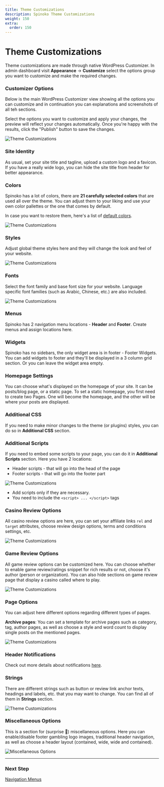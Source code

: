 ```yaml
---
title: Theme Customizations
description: Spinoko Theme Customizations
weight: 150
extra:
  order: 150
---
```


# Theme Customizations

Theme customizations are made through native WordPress Customizer.
In admin dashboard visit **Appearance** &#8594; **Customize** select the options group you want to customize and make the required changes.

### Customizer Options

Below is the main WordPress Customizer view showing all the options you can customize and in continuation you can explanations and screenshots of all teh sections.

Select the options you want to customize and apply your changes, the preview will reflect your changes automatically. Once you're happy with the results, click the "Publish" button to save the changes.

![Theme Customizations](https://media.dinomatic.com/images/docs/spinoko/spinoko-customizer.jpg)

### Site Identity

As usual, set your site title and tagline, upload a custom logo and a favicon. If you have a really wide logo, you can hide the site title from header for better appearance.

### Colors

Spinoko has a lot of colors, there are **21 carefully selected colors** that are used all over the theme. You can adjust them to your liking and use your own color pallettes or the one that comes by default.

In case you want to restore them, here's a list of [default colors](/docs/spinoko/how-to#how-to-restore-default-theme-colors).

![Theme Customizations](https://media.dinomatic.com/images/docs/spinoko/spinoko-customizer-colors.png)

### Styles

Adjust global theme styles here and they will change the look and feel of your website.

![Theme Customizations](https://media.dinomatic.com/images/docs/spinoko/spinoko-customizer-styles.png)

### Fonts

Select the font family and base font size for your website. Language specific font families (such as Arabic, Chinese, etc.) are also included.

![Theme Customizations](https://media.dinomatic.com/images/docs/spinoko/spinoko-customizer-fonts.png)

### Menus

Spinoko has 2 navigation menu locations - **Header** and **Footer**. Create menus and assign locations here.

### Widgets

Spinoko has no sidebars, the only widget area is in footer - Footer Widgets. You can add widgets to footer and they'll be displayed in a 3 column grid section. Or you can leave the widget area empty.

### Homepage Settings

You can choose what's displayed on the homepage of your site. It can be posts/blog page, or a static page. To set a static homepage, you first need to create two Pages. One will become the homepage, and the other will be where your posts are displayed.

### Additional CSS

If you need to make minor changes to the theme (or plugins) styles, you can do so in **Additional CSS** section.

### Additional Scripts

If you need to embed some scripts to your page, you can do it in **Additional Scripts** section. Here you have 2 locations:

- Header scripts - that will go into the head of the page
- Footer scripts - that will go into the footer part

![Theme Customizations](https://media.dinomatic.com/images/docs/spinoko/spinoko-customizer-scripts.png)

- Add scripts only if they are necessary.
- You need to include the `<script> ... </script>` tags

### Casino Review Options

All casino review options are here, you can set your affiliate links `rel` and `target` attributes, choose review design options, terms and conditions settings, etc.

![Theme Customizations](https://media.dinomatic.com/images/docs/spinoko/spinoko-customizer-reviews.png)

### Game Review Options

All game review options can be customized here. You can choose whether to enable game review/ratings snippet for rich results or not, choose it's author (person or organization). You can also hide sections on game review page that display a casino called where to play.

![Theme Customizations](https://media.dinomatic.com/images/docs/spinoko/spinoko-customizer-game-reviews.png)

### Page Options

You can adjust here different options regarding different types of pages.

**Archive pages**: You can set a template for archive pages such as category, tag, author pages, as well as choose a style and word count to display single posts on the mentioned pages.

![Theme Customizations](https://media.dinomatic.com/images/docs/spinoko/spinoko-customizer-pages.png)

### Header Notifications

Check out more details about notifications [here](/docs/spinoko/notifications).

### Strings

There are different strings such as button or review link anchor texts, headings and labels, etc. that you may want to change. You can find all of them in **Strings** section.

![Theme Customizations](https://media.dinomatic.com/images/docs/spinoko/spinoko-customizer-strings.png)

### Miscellaneous Options

This is a section for (surprise 🤯) miscellaneous options. Here you can enable/disable footer gambling logo images, traditional header navigation, as well as choose a header layout (contained, wide, wide and contained).

![Miscellaneous Options](https://media.dinomatic.com/images/docs/spinoko/spinoko-customizer-misc.jpg)

---

### Next Step

[Navigation Menus](/docs/spinoko/navigation/)
